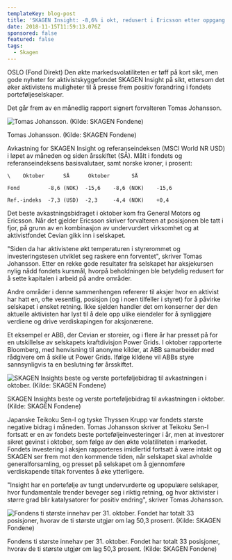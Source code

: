 ```yaml
---
templateKey: blog-post
title: 'SKAGEN Insight: -8,6% i okt, redusert i Ericsson etter oppgang'
date: 2018-11-15T11:59:13.076Z
sponsored: false
featured: false
tags:
  - Skagen
---
```

OSLO (Fond Direkt) Den økte markedsvolatiliteten er tøff på kort sikt, men gode nyheter for aktivistskyggefondet SKAGEN Insight på sikt, ettersom det øker aktivistens muligheter til å presse frem positiv forandring i fondets porteføljeselskaper.

Det går frem av en månedlig rapport signert forvalteren Tomas Johansson.

![  Tomas Johansson. (Kilde: SKAGEN Fondene)](/img/257.png)

<span class="image-caption">  Tomas Johansson. (Kilde: SKAGEN Fondene)</span>

Avkastning for SKAGEN Insight og referanseindeksen (MSCI World NR USD) i løpet av måneden og siden årsskiftet (SÅ). Målt i fondets og referanseindeksens basisvalutaer, samt norske kroner, i prosent:

```
\    Oktober      SÅ      Oktober       SÅ             

Fond         -8,6 (NOK)  -15,6    -8,6 (NOK)    -15,6          

Ref.-indeks  -7,3 (USD)  -2,3     -4,4 (NOK)    +0,4           
```

Det beste avkastningsbidraget i oktober kom fra General Motors og Ericsson. Når det gjelder Ericsson skriver forvalteren at posisjonen ble tatt i fjor, på grunn av en kombinasjon av undervurdert virksomhet og at aktivistfondet Cevian gikk inn i selskapet.

"Siden da har aktivistene økt temperaturen i styrerommet og investeringstesen utviklet seg raskere enn forventet", skriver Tomas Johansson. Etter en rekke gode resultater fra selskapet har aksjekursen nylig nådd fondets kursmål, hvorpå beholdningen ble betydelig redusert for å sette kapitalen i arbeid på andre områder.

Andre områder i denne sammenhengen refererer til aksjer hvor en aktivist har hatt en, ofte vesentlig, posisjon (og i noen tilfeller i styret) for å påvirke selskapet i ønsket retning. Ikke sjelden handler det om konserner der den aktuelle aktivisten har lyst til å dele opp ulike eiendeler for å synliggjøre verdiene og drive verdiskapingen for aksjonærene.

Et eksempel er ABB, der Cevian er storeier, og i flere år har presset på for en utskillelse av selskapets kraftdivisjon Power Grids. I oktober rapporterte Bloomberg, med henvisning til anonyme kilder, at ABB samarbeider med rådgivere om å skille ut Power Grids. Ifølge kildene vil ABBs styre sannsynligvis ta en beslutning før årsskiftet.



![  SKAGEN Insights beste og verste porteføljebidrag til avkastningen i oktober. (Kilde: SKAGEN Fondene)](/img/258.png)

<span class="image-caption">  SKAGEN Insights beste og verste porteføljebidrag til avkastningen i oktober. (Kilde: SKAGEN Fondene)</span>

Japanske Teikoku Sen-I og tyske Thyssen Krupp var fondets største negative bidrag i måneden. Tomas Johansson skriver at Teikoku Sen-I fortsatt er en av fondets beste porteføljeinvesteringer i år, men at investorer sikret gevinst i oktober, som følge av den økte volatiliteten i markedet. Fondets investering i aksjen rapporteres imidlertid fortsatt å være intakt og SKAGEN ser frem mot den kommende tiden, når selskapet skal avholde generalforsamling, og presset på selskapet om å gjennomføre verdiskapende tiltak forventes å øke ytterligere.



"Insight har en portefølje av tungt undervurderte og upopulære selskaper, hvor fundamentale trender beveger seg i riktig retning, og hvor aktivister i større grad blir katalysatorer for positiv endring", skriver Tomas Johansson.

![Fondens ti største innehav per 31. oktober. Fondet har totalt 33 posisjoner, hvorav de ti største utgjør om lag 50,3 prosent. (Kilde: SKAGEN Fondene)](/img/259.png)

<span class="image-caption">Fondens ti største innehav per 31. oktober. Fondet har totalt 33 posisjoner, hvorav de ti største utgjør om lag 50,3 prosent. (Kilde: SKAGEN Fondene)</span>
